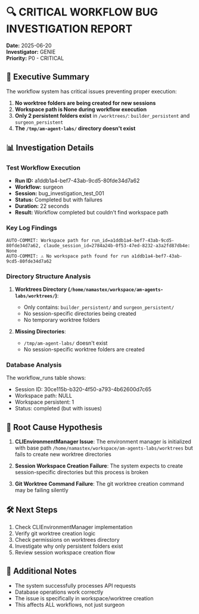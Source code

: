 # 🔍 CRITICAL WORKFLOW BUG INVESTIGATION REPORT

**Date:** 2025-06-20  
**Investigator:** GENIE  
**Priority:** P0 - CRITICAL  

## 🚨 Executive Summary

The workflow system has critical issues preventing proper execution:
1. **No worktree folders are being created for new sessions**
2. **Workspace path is None during workflow execution**
3. **Only 2 persistent folders exist** in `/worktrees/`: `builder_persistent` and `surgeon_persistent`
4. **The `/tmp/am-agent-labs/` directory doesn't exist**

## 📊 Investigation Details

### Test Workflow Execution
- **Run ID:** a1ddb1a4-bef7-43ab-9cd5-80fde34d7a62
- **Workflow:** surgeon
- **Session:** bug_investigation_test_001
- **Status:** Completed but with failures
- **Duration:** 22 seconds
- **Result:** Workflow completed but couldn't find workspace path

### Key Log Findings

```
AUTO-COMMIT: Workspace path for run_id=a1ddb1a4-bef7-43ab-9cd5-80fde34d7a62, claude_session_id=2784a24b-0f53-47ed-8232-a3a2fd87db4e: None
AUTO-COMMIT: ⚠️ No workspace path found for run a1ddb1a4-bef7-43ab-9cd5-80fde34d7a62
```

### Directory Structure Analysis

1. **Worktrees Directory (`/home/namastex/workspace/am-agents-labs/worktrees/`)**:
   - Only contains: `builder_persistent/` and `surgeon_persistent/`
   - No session-specific directories being created
   - No temporary worktree folders

2. **Missing Directories**:
   - `/tmp/am-agent-labs/` doesn't exist
   - No session-specific worktree folders are created

### Database Analysis

The workflow_runs table shows:
- Session ID: 30ce115b-b320-4f50-a793-4b62600d7c65
- Workspace path: NULL
- Workspace persistent: 1
- Status: completed (but with issues)

## 🔴 Root Cause Hypothesis

1. **CLIEnvironmentManager Issue**: The environment manager is initialized with base path `/home/namastex/workspace/am-agents-labs/worktrees` but fails to create new worktree directories

2. **Session Workspace Creation Failure**: The system expects to create session-specific directories but this process is broken

3. **Git Worktree Command Failure**: The git worktree creation command may be failing silently

## 🛠️ Next Steps

1. Check CLIEnvironmentManager implementation
2. Verify git worktree creation logic
3. Check permissions on worktrees directory
4. Investigate why only persistent folders exist
5. Review session workspace creation flow

## 📝 Additional Notes

- The system successfully processes API requests
- Database operations work correctly
- The issue is specifically in workspace/worktree creation
- This affects ALL workflows, not just surgeon